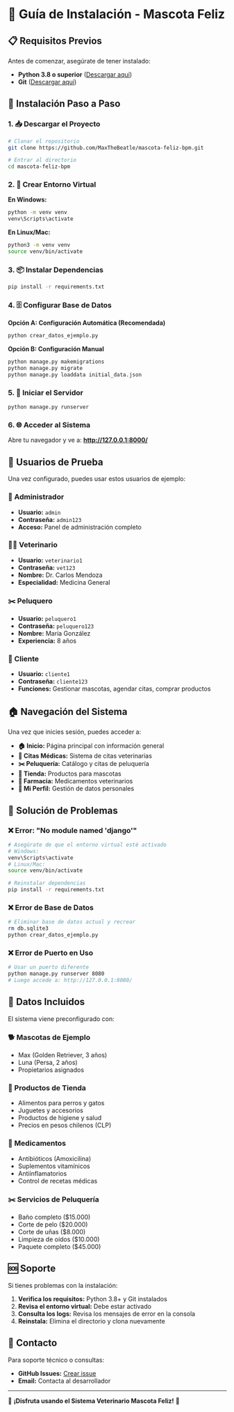 # 🚀 Guía de Instalación - Mascota Feliz

## 📋 Requisitos Previos

Antes de comenzar, asegúrate de tener instalado:
- **Python 3.8 o superior** ([Descargar aquí](https://www.python.org/downloads/))
- **Git** ([Descargar aquí](https://git-scm.com/downloads))

## 🔧 Instalación Paso a Paso

### 1. 📥 Descargar el Proyecto

```bash
# Clonar el repositorio
git clone https://github.com/MaxTheBeatle/mascota-feliz-bpm.git

# Entrar al directorio
cd mascota-feliz-bpm
```

### 2. 🐍 Crear Entorno Virtual

**En Windows:**
```cmd
python -m venv venv
venv\Scripts\activate
```

**En Linux/Mac:**
```bash
python3 -m venv venv
source venv/bin/activate
```

### 3. 📦 Instalar Dependencias

```bash
pip install -r requirements.txt
```

### 4. 🗄️ Configurar Base de Datos

**Opción A: Configuración Automática (Recomendada)**
```bash
python crear_datos_ejemplo.py
```

**Opción B: Configuración Manual**
```bash
python manage.py makemigrations
python manage.py migrate
python manage.py loaddata initial_data.json
```

### 5. 🚀 Iniciar el Servidor

```bash
python manage.py runserver
```

### 6. 🌐 Acceder al Sistema

Abre tu navegador y ve a: **http://127.0.0.1:8000/**

## 👥 Usuarios de Prueba

Una vez configurado, puedes usar estos usuarios de ejemplo:

### 🔑 Administrador
- **Usuario:** `admin`
- **Contraseña:** `admin123`
- **Acceso:** Panel de administración completo

### 👨‍⚕️ Veterinario
- **Usuario:** `veterinario1`
- **Contraseña:** `vet123`
- **Nombre:** Dr. Carlos Mendoza
- **Especialidad:** Medicina General

### ✂️ Peluquero
- **Usuario:** `peluquero1`
- **Contraseña:** `peluquero123`
- **Nombre:** María González
- **Experiencia:** 8 años

### 👤 Cliente
- **Usuario:** `cliente1`
- **Contraseña:** `cliente123`
- **Funciones:** Gestionar mascotas, agendar citas, comprar productos

## 🏠 Navegación del Sistema

Una vez que inicies sesión, puedes acceder a:

- **🏠 Inicio:** Página principal con información general
- **🏥 Citas Médicas:** Sistema de citas veterinarias
- **✂️ Peluquería:** Catálogo y citas de peluquería
- **🛒 Tienda:** Productos para mascotas
- **💊 Farmacia:** Medicamentos veterinarios
- **👤 Mi Perfil:** Gestión de datos personales

## 🔧 Solución de Problemas

### ❌ Error: "No module named 'django'"
```bash
# Asegúrate de que el entorno virtual esté activado
# Windows:
venv\Scripts\activate
# Linux/Mac:
source venv/bin/activate

# Reinstalar dependencias
pip install -r requirements.txt
```

### ❌ Error de Base de Datos
```bash
# Eliminar base de datos actual y recrear
rm db.sqlite3
python crear_datos_ejemplo.py
```

### ❌ Error de Puerto en Uso
```bash
# Usar un puerto diferente
python manage.py runserver 8080
# Luego accede a: http://127.0.0.1:8080/
```

## 📁 Datos Incluidos

El sistema viene preconfigurado con:

### 🐕 Mascotas de Ejemplo
- Max (Golden Retriever, 3 años)
- Luna (Persa, 2 años)
- Propietarios asignados

### 🛒 Productos de Tienda
- Alimentos para perros y gatos
- Juguetes y accesorios
- Productos de higiene y salud
- Precios en pesos chilenos (CLP)

### 💊 Medicamentos
- Antibióticos (Amoxicilina)
- Suplementos vitamínicos
- Antiinflamatorios
- Control de recetas médicas

### ✂️ Servicios de Peluquería
- Baño completo ($15.000)
- Corte de pelo ($20.000)
- Corte de uñas ($8.000)
- Limpieza de oídos ($10.000)
- Paquete completo ($45.000)

## 🆘 Soporte

Si tienes problemas con la instalación:

1. **Verifica los requisitos:** Python 3.8+ y Git instalados
2. **Revisa el entorno virtual:** Debe estar activado
3. **Consulta los logs:** Revisa los mensajes de error en la consola
4. **Reinstala:** Elimina el directorio y clona nuevamente

## 📧 Contacto

Para soporte técnico o consultas:
- **GitHub Issues:** [Crear issue](https://github.com/MaxTheBeatle/mascota-feliz-bpm/issues)
- **Email:** Contacta al desarrollador

---

🎉 **¡Disfruta usando el Sistema Veterinario Mascota Feliz!** 🐾 